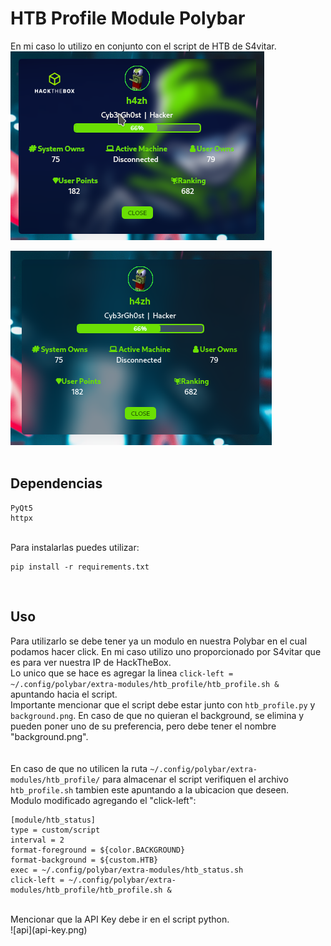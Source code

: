 # HTB Profile Module Polybar

En mi caso lo utilizo en conjunto con el script de HTB de S4vitar.<br>
![screen01](screen_02.png)

![screen02](screen_01.png)
<br><br>
## Dependencias

```
PyQt5
httpx
```
<br>
Para instalarlas puedes utilizar:

```
pip install -r requirements.txt
```
<br>

## Uso
Para utilizarlo se debe tener ya un modulo en nuestra Polybar en el cual podamos hacer click. En mi caso utilizo uno proporcionado por S4vitar que es para ver nuestra IP de HackTheBox.<br>
Lo unico que se hace es agregar la linea  ```click-left = ~/.config/polybar/extra-modules/htb_profile/htb_profile.sh &``` apuntando hacia el script.<br>
Importante mencionar que el script debe estar junto con ```htb_profile.py``` y ```background.png```. En caso de que no quieran el background, se elimina y pueden poner uno de su preferencia, pero debe tener el nombre "background.png".<br><br>
<br>
En caso de que no utilicen la ruta ```~/.config/polybar/extra-modules/htb_profile/``` para almacenar el script verifiquen el archivo ```htb_profile.sh``` tambien este apuntando a la ubicacion que deseen.
<br>
Modulo modificado agregando el "click-left":
```
[module/htb_status]
type = custom/script
interval = 2
format-foreground = ${color.BACKGROUND}
format-background = ${custom.HTB}
exec = ~/.config/polybar/extra-modules/htb_status.sh
click-left = ~/.config/polybar/extra-modules/htb_profile/htb_profile.sh &
```
<br>
Mencionar que la API Key debe ir en el script python.<br>
![api](api-key.png)
